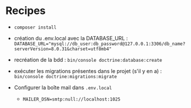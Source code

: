 # Recipes

- `composer install`
- création du .env.local avec la DATABASE_URL :
`DATABASE_URL="mysql://db_user:db_password@127.0.0.1:3306/db_name?serverVersion=8.0.31&charset=utf8mb4"`
- recréation de la bdd : 
`bin/console doctrine:database:create`
- exécuter les migrations présentes dans le projet (s'il y en a) : 
`bin/console doctrine:migrations:migrate`

- Configurer la boîte mail dans `.env.local`
	- ``MAILER_DSN=smtp:null://localhost:1025``

    